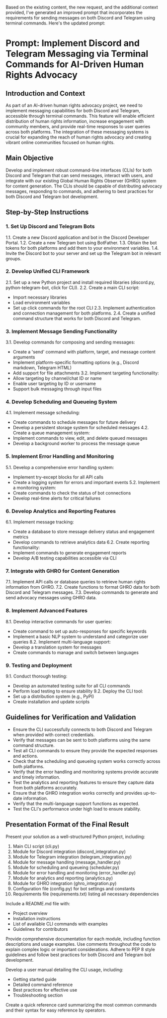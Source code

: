 Based on the existing content, the new request, and the additional context provided, I've generated an improved prompt that incorporates the requirements for sending messages on both Discord and Telegram using terminal commands. Here's the updated prompt:

# Prompt: Implement Discord and Telegram Messaging via Terminal Commands for AI-Driven Human Rights Advocacy

## Introduction and Context
As part of an AI-driven human rights advocacy project, we need to implement messaging capabilities for both Discord and Telegram, accessible through terminal commands. This feature will enable efficient distribution of human rights information, increase engagement with community members, and provide real-time responses to user queries across both platforms. The integration of these messaging systems is crucial for expanding the reach of human rights advocacy and creating vibrant online communities focused on human rights.

## Main Objective
Develop and implement robust command-line interfaces (CLIs) for both Discord and Telegram that can send messages, interact with users, and integrate with our existing Global Human Rights Observer (GHRO) system for content generation. The CLIs should be capable of distributing advocacy messages, responding to commands, and adhering to best practices for both Discord and Telegram bot development.

## Step-by-Step Instructions

### 1. Set Up Discord and Telegram Bots
1.1. Create a new Discord application and bot in the Discord Developer Portal.
1.2. Create a new Telegram bot using BotFather.
1.3. Obtain the bot tokens for both platforms and add them to your environment variables.
1.4. Invite the Discord bot to your server and set up the Telegram bot in relevant groups.

### 2. Develop Unified CLI Framework
2.1. Set up a new Python project and install required libraries (discord.py, python-telegram-bot, click for CLI).
2.2. Create a main CLI script:
   - Import necessary libraries
   - Load environment variables
   - Set up click commands for the root CLI
2.3. Implement authentication and connection management for both platforms.
2.4. Create a unified command structure that works for both Discord and Telegram.

### 3. Implement Message Sending Functionality
3.1. Develop commands for composing and sending messages:
   - Create a 'send' command with platform, target, and message content arguments
   - Implement platform-specific formatting options (e.g., Discord markdown, Telegram HTML)
   - Add support for file attachments
3.2. Implement targeting functionality:
   - Allow targeting by channel/chat ID or name
   - Enable user targeting by ID or username
   - Support bulk messaging through input files

### 4. Develop Scheduling and Queueing System
4.1. Implement message scheduling:
   - Create commands to schedule messages for future delivery
   - Develop a persistent storage system for scheduled messages
4.2. Create a queue management system:
   - Implement commands to view, edit, and delete queued messages
   - Develop a background worker to process the message queue

### 5. Implement Error Handling and Monitoring
5.1. Develop a comprehensive error handling system:
   - Implement try-except blocks for all API calls
   - Create a logging system for errors and important events
5.2. Implement a monitoring system:
   - Create commands to check the status of bot connections
   - Develop real-time alerts for critical failures

### 6. Develop Analytics and Reporting Features
6.1. Implement message tracking:
   - Create a database to store message delivery status and engagement metrics
   - Develop commands to retrieve analytics data
6.2. Create reporting functionality:
   - Implement commands to generate engagement reports
   - Develop A/B testing capabilities accessible via CLI

### 7. Integrate with GHRO for Content Generation
7.1. Implement API calls or database queries to retrieve human rights information from GHRO.
7.2. Create functions to format GHRO data for both Discord and Telegram messages.
7.3. Develop commands to generate and send advocacy messages using GHRO data.

### 8. Implement Advanced Features
8.1. Develop interactive commands for user queries:
   - Create command to set up auto-responses for specific keywords
   - Implement a basic NLP system to understand and categorize user queries
8.2. Implement multi-language support:
   - Develop a translation system for messages
   - Create commands to manage and switch between languages

### 9. Testing and Deployment
9.1. Conduct thorough testing:
   - Develop an automated testing suite for all CLI commands
   - Perform load testing to ensure stability
9.2. Deploy the CLI tool:
   - Set up a distribution system (e.g., PyPI)
   - Create installation and update scripts

## Guidelines for Verification and Validation
- Ensure the CLI successfully connects to both Discord and Telegram when provided with correct credentials.
- Verify that messages can be sent to both platforms using the same command structure.
- Test all CLI commands to ensure they provide the expected responses and actions.
- Check that the scheduling and queueing system works correctly across both platforms.
- Verify that the error handling and monitoring systems provide accurate and timely information.
- Test the analytics and reporting features to ensure they capture data from both platforms accurately.
- Ensure that the GHRO integration works correctly and provides up-to-date information.
- Verify that the multi-language support functions as expected.
- Test the CLI's performance under high load to ensure stability.

## Presentation Format of the Final Result
Present your solution as a well-structured Python project, including:
1. Main CLI script (cli.py)
2. Module for Discord integration (discord_integration.py)
3. Module for Telegram integration (telegram_integration.py)
4. Module for message handling (message_handler.py)
5. Module for scheduling and queueing (scheduler.py)
6. Module for error handling and monitoring (error_handler.py)
7. Module for analytics and reporting (analytics.py)
8. Module for GHRO integration (ghro_integration.py)
9. Configuration file (config.py) for bot settings and constants
10. Requirements file (requirements.txt) listing all necessary dependencies

Include a README.md file with:
- Project overview
- Installation instructions
- List of available CLI commands with examples
- Guidelines for contributors

Provide comprehensive documentation for each module, including function descriptions and usage examples. Use comments throughout the code to explain complex logic or important considerations. Adhere to PEP 8 style guidelines and follow best practices for both Discord and Telegram bot development.

Develop a user manual detailing the CLI usage, including:
- Getting started guide
- Detailed command reference
- Best practices for effective use
- Troubleshooting section

Create a quick reference card summarizing the most common commands and their syntax for easy reference by operators.